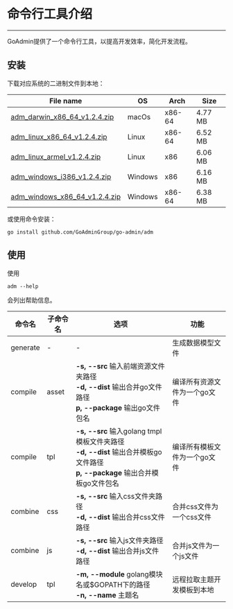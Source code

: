 # 命令行工具介绍
---

GoAdmin提供了一个命令行工具，以提高开发效率，简化开发流程。

## 安装


下载对应系统的二进制文件到本地：

|  File name   | OS  | Arch  | Size  |
|  ----  | ----  | ----  |----  |
| [adm_darwin_x86_64_v1.2.4.zip](http://file.go-admin.cn/go_admin/cli/v1_2_4/adm_darwin_x86_64_v1.2.4.zip)  | macOs | x86-64 | 4.77 MB
| [adm_linux_x86_64_v1.2.4.zip](http://file.go-admin.cn/go_admin/cli/v1_2_4/adm_linux_x86_64_v1.2.4.zip)  | Linux | x86-64   | 6.52 MB
| [adm_linux_armel_v1.2.4.zip](http://file.go-admin.cn/go_admin/cli/v1_2_4/adm_linux_armel_v1.2.4.zip)  | Linux | x86   | 6.06 MB
| [adm_windows_i386_v1.2.4.zip](http://file.go-admin.cn/go_admin/cli/v1_2_4/adm_windows_i386_v1.2.4.zip)  | Windows | x86  |6.16 MB
| [adm_windows_x86_64_v1.2.4.zip](http://file.go-admin.cn/go_admin/cli/v1_2_4/adm_windows_x86_64_v1.2.4.zip)  | Windows | x86-64   |6.38 MB


或使用命令安装：

```
go install github.com/GoAdminGroup/go-admin/adm
```

## 使用

使用

```
adm --help
```

会列出帮助信息。

|  命令名  |  子命令名   | 选项  | 功能  | 
|  ---- | ---- | ----  | ----  |
| generate  |  - | - | 生成数据模型文件
| compile  | asset| **-s, --src** 输入前端资源文件夹路径<br>**-d, --dist** 输出合并go文件路径<br>**p, --package** 输出go文件包名 | 编译所有资源文件为一个go文件
| compile  | tpl | **-s, --src** 输入golang tmpl模板文件夹路径<br>**-d, --dist** 输出合并模板go文件路径<br>**p, --package** 输出合并模板go文件包名 | 编译所有模板文件为一个go文件
| combine  | css| **-s, --src** 输入css文件夹路径<br>**-d, --dist** 输出合并css文件路径 | 合并css文件为一个css文件
| combine  | js | **-s, --src** 输入js文件夹路径<br>**-d, --dist** 输出合并js文件路径 | 合并js文件为一个js文件
| develop  | tpl | **-m, --module** golang模块名或$GOPATH下的路径<br>**-n, --name** 主题名 | 远程拉取主题开发模板到本地
